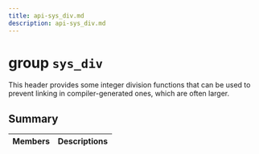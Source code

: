 ```yaml
---
title: api-sys_div.md
description: api-sys_div.md
---
```

# group `sys_div` 

This header provides some integer division functions that can be used to prevent linking in compiler-generated ones, which are often larger.

## Summary

 Members                        | Descriptions                                
--------------------------------|---------------------------------------------

